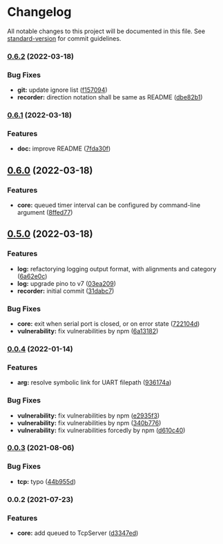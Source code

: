 # Changelog

All notable changes to this project will be documented in this file. See [standard-version](https://github.com/conventional-changelog/standard-version) for commit guidelines.

### [0.6.2](https://gitea.t2t.io/arron/vena/compare/v0.6.1...v0.6.2) (2022-03-18)


### Bug Fixes

* **git:** update ignore list ([f157094](https://gitea.t2t.io/arron/vena/commit/f1570940d515337c7880eae7f311d8e50e5bb3f8))
* **recorder:** direction notation shall be same as README ([dbe82b1](https://gitea.t2t.io/arron/vena/commit/dbe82b10a8ed85bd87cc668f10b6f25974c04f20))

### [0.6.1](https://gitea.t2t.io/arron/vena/compare/v0.6.0...v0.6.1) (2022-03-18)


### Features

* **doc:** improve README ([7fda30f](https://gitea.t2t.io/arron/vena/commit/7fda30f28deb7e821cda310d1e1265f5203c9802))

## [0.6.0](https://gitea.t2t.io/arron/vena/compare/v0.5.0...v0.6.0) (2022-03-18)


### Features

* **core:** queued timer interval can be configured by command-line argument ([8ffed77](https://gitea.t2t.io/arron/vena/commit/8ffed7772ab2a3b8e9da06d8b3101848e0227341))

## [0.5.0](https://gitea.t2t.io/arron/vena/compare/v0.0.4...v0.5.0) (2022-03-18)


### Features

* **log:** refactorying logging output format, with alignments and category ([6a62e0c](https://gitea.t2t.io/arron/vena/commit/6a62e0c57ca068ca6d226ef44673fd8845d1c49d))
* **log:** upgrade pino to v7 ([03ea209](https://gitea.t2t.io/arron/vena/commit/03ea2092ea27af4adb80606f6b242b745ec3ad19))
* **recorder:** initial commit ([31dabc7](https://gitea.t2t.io/arron/vena/commit/31dabc749445b1c21f46592912ff4e7725e190a2))


### Bug Fixes

* **core:** exit when serial port is closed, or on error state ([722104d](https://gitea.t2t.io/arron/vena/commit/722104d27d5a8cebfc35783ddb3a9bde22c7f87d))
* **vulnerability:** fix vulnerabilities by npm ([6a13182](https://gitea.t2t.io/arron/vena/commit/6a1318278f025fe345cf4adbbaf1dcd281535687))

### [0.0.4](https://github.com/yagamy4680/serial-tcp-proxy/compare/v0.0.3...v0.0.4) (2022-01-14)


### Features

* **arg:** resolve symbolic link for UART filepath ([936174a](https://github.com/yagamy4680/serial-tcp-proxy/commit/936174ab86dc48a2d68b223f4b4fa7e7690318e2))


### Bug Fixes

* **vulnerability:** fix vulnerabilities by npm ([e2935f3](https://github.com/yagamy4680/serial-tcp-proxy/commit/e2935f3a0478957c08f7ee49b10694e0df959236))
* **vulnerability:** fix vulnerabilities by npm ([340b776](https://github.com/yagamy4680/serial-tcp-proxy/commit/340b776093a927a78cbfa7c4d8116cb056fd42e8))
* **vulnerability:** fix vulnerabilities forcedly by npm ([d610c40](https://github.com/yagamy4680/serial-tcp-proxy/commit/d610c4066a9f9ab44e07ef4d7d5a7f17d26d8d6d))

### [0.0.3](https://github.com/lmtec/tsp4-fw-tests/compare/v0.0.2...v0.0.3) (2021-08-06)


### Bug Fixes

* **tcp:** typo ([44b955d](https://github.com/lmtec/tsp4-fw-tests/commit/44b955dda3b113f12abc73237bbf5e0e9ebe6f29))

### 0.0.2 (2021-07-23)


### Features

* **core:** add queued to TcpServer ([d3347ed](https://github.com/lmtec/tsp4-fw-tests/commit/d3347ed3663b2e000d49fba97530f7104472f28a))
